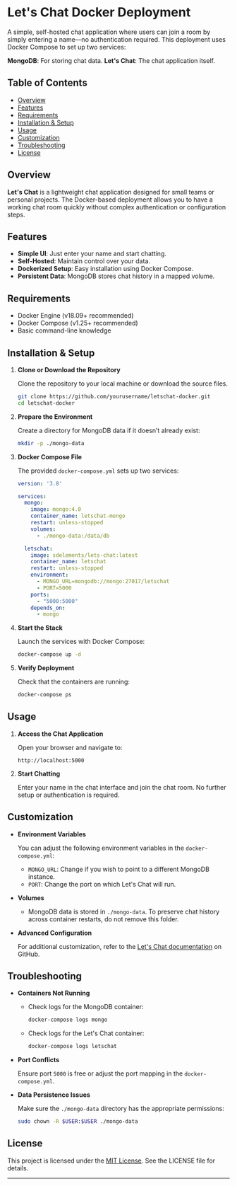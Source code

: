 # Let's Chat Docker Deployment

A simple, self-hosted chat application where users can join a room by simply entering a name—no authentication required. This deployment uses Docker Compose to set up two services:

**MongoDB**: For storing chat data.
**Let's Chat**: The chat application itself.


## Table of Contents

- [Overview](#overview)
- [Features](#features)
- [Requirements](#requirements)
- [Installation & Setup](#installation--setup)
- [Usage](#usage)
- [Customization](#customization)
- [Troubleshooting](#troubleshooting)
- [License](#license)

## Overview

**Let's Chat** is a lightweight chat application designed for small teams or personal projects. The Docker-based deployment allows you to have a working chat room quickly without complex authentication or configuration steps.

## Features

- **Simple UI**: Just enter your name and start chatting.
- **Self-Hosted**: Maintain control over your data.
- **Dockerized Setup**: Easy installation using Docker Compose.
- **Persistent Data**: MongoDB stores chat history in a mapped volume.

## Requirements

- Docker Engine (v18.09+ recommended)
- Docker Compose (v1.25+ recommended)
- Basic command-line knowledge

## Installation & Setup

1. **Clone or Download the Repository**

   Clone the repository to your local machine or download the source files.

   ```bash
   git clone https://github.com/yourusername/letschat-docker.git
   cd letschat-docker
   ```

2. **Prepare the Environment**

   Create a directory for MongoDB data if it doesn’t already exist:

   ```bash
   mkdir -p ./mongo-data
   ```

3. **Docker Compose File**

   The provided `docker-compose.yml` sets up two services:

   ```yaml
   version: '3.8'

   services:
     mongo:
       image: mongo:4.0
       container_name: letschat-mongo
       restart: unless-stopped
       volumes:
         - ./mongo-data:/data/db

     letschat:
       image: sdelements/lets-chat:latest
       container_name: letschat
       restart: unless-stopped
       environment:
         - MONGO_URL=mongodb://mongo:27017/letschat
         - PORT=5000
       ports:
         - "5000:5000"
       depends_on:
         - mongo
   ```

4. **Start the Stack**

   Launch the services with Docker Compose:

   ```bash
   docker-compose up -d
   ```

5. **Verify Deployment**

   Check that the containers are running:

   ```bash
   docker-compose ps
   ```

## Usage

1. **Access the Chat Application**

   Open your browser and navigate to:

   ```
   http://localhost:5000
   ```

2. **Start Chatting**

   Enter your name in the chat interface and join the chat room. No further setup or authentication is required.

## Customization

- **Environment Variables**

  You can adjust the following environment variables in the `docker-compose.yml`:

  - `MONGO_URL`: Change if you wish to point to a different MongoDB instance.
  - `PORT`: Change the port on which Let's Chat will run.

- **Volumes**

  - MongoDB data is stored in `./mongo-data`. To preserve chat history across container restarts, do not remove this folder.

- **Advanced Configuration**

  For additional customization, refer to the [Let's Chat documentation](https://github.com/sdelements/lets-chat) on GitHub.

## Troubleshooting

- **Containers Not Running**

  - Check logs for the MongoDB container:
    ```bash
    docker-compose logs mongo
    ```
  - Check logs for the Let's Chat container:
    ```bash
    docker-compose logs letschat
    ```

- **Port Conflicts**

  Ensure port `5000` is free or adjust the port mapping in the `docker-compose.yml`.

- **Data Persistence Issues**

  Make sure the `./mongo-data` directory has the appropriate permissions:
  
  ```bash
  sudo chown -R $USER:$USER ./mongo-data
  ```

## License

This project is licensed under the [MIT License](LICENSE). See the LICENSE file for details.

---
